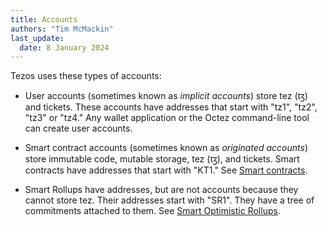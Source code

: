 ```yaml
---
title: Accounts
authors: "Tim McMackin"
last_update:
  date: 8 January 2024
---
```


Tezos uses these types of accounts:

- User accounts (sometimes known as _implicit accounts_) store tez (ꜩ) and tickets.
These accounts have addresses that start with "tz1", "tz2", "tz3" or "tz4."
Any wallet application or the Octez command-line tool can create user accounts.

- Smart contract accounts (sometimes known as _originated accounts_) store immutable code, mutable storage, tez (ꜩ), and tickets.
Smart contracts have addresses that start with "KT1."
See [Smart contracts](../smart-contracts).

- Smart Rollups have addresses, but are not accounts because they cannot store tez.
Their addresses start with "SR1".
They have a tree of commitments attached to them.
See [Smart Optimistic Rollups](./smart-rollups).
